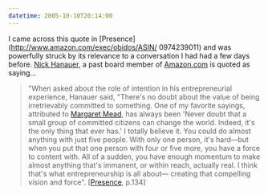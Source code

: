 ```yaml
---
datetime: 2005-10-10T20:14:00
---
```

I came across this quote in [Presence](http://www.amazon.com/exec/obidos/ASIN/ 0974239011) and was powerfully struck by its relevance to a conversation I had had a few days before. [Nick Hanauer](http://www.secondave.com/nick.htm), a past board member of [Amazon.com](http://amazon.com) is quoted as saying...

> "When asked about the role of intention in his entrepreneurial experience, Hanauer said, "There's no doubt about the value of being irretrievably committed to something. One of my favorite sayings, attributed to [Margaret Mead](http://en.wikipedia.org/wiki/Margaret_Mead), has always been 'Never doubt that a small group of committed citizens can change the world. Indeed, it's the only thing that ever has.' I totally believe it. You could do almost anything with just five people. With only one person, it's hard—but when you put that one person with four or five more, you have a force to content with. All of a sudden, you have enough momentum to make almost anything that's immanent, or within reach, actually real. I think that's what entrepreneurship is all about— creating that compelling vision and force". [[Presence](http://www.amazon.com/exec/obidos/ASIN/0974239011), p.134]

